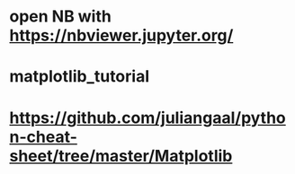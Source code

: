 # open NB with https://nbviewer.jupyter.org/
# matplotlib_tutorial
# https://github.com/juliangaal/python-cheat-sheet/tree/master/Matplotlib
